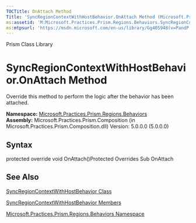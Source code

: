 ```yaml
---
TOCTitle: OnAttach Method
Title: 'SyncRegionContextWithHostBehavior.OnAttach Method (Microsoft.Practices.Prism.Regions.Behaviors)'
ms:assetid: 'M:Microsoft.Practices.Prism.Regions.Behaviors.SyncRegionContextWithHostBehavior.OnAttach'
ms:mtpsurl: 'https://msdn.microsoft.com/en-us/library/Gg405948(v=PandP.50)'
---
```


Prism Class Library

SyncRegionContextWithHostBehavior.OnAttach Method
=====================================================

Override this method to perform the logic after the behavior has been attached.

**Namespace:** [Microsoft.Practices.Prism.Regions.Behaviors](https://msdn.microsoft.com/n:microsoft.practices.prism.regions.behaviors)
**Assembly:** Microsoft.Practices.Prism.Composition (in Microsoft.Practices.Prism.Composition.dll) Version: 5.0.0.0 (5.0.0.0)

## Syntax


<span id="syntaxToggle"></span>protected override void OnAttach()Protected Overrides Sub OnAttach

See Also
--------


[SyncRegionContextWithHostBehavior Class](https://msdn.microsoft.com/t:microsoft.practices.prism.regions.behaviors.syncregioncontextwithhostbehavior)

[SyncRegionContextWithHostBehavior Members](https://msdn.microsoft.com/allmembers.t:microsoft.practices.prism.regions.behaviors.syncregioncontextwithhostbehavior)

[Microsoft.Practices.Prism.Regions.Behaviors Namespace](https://msdn.microsoft.com/n:microsoft.practices.prism.regions.behaviors)
